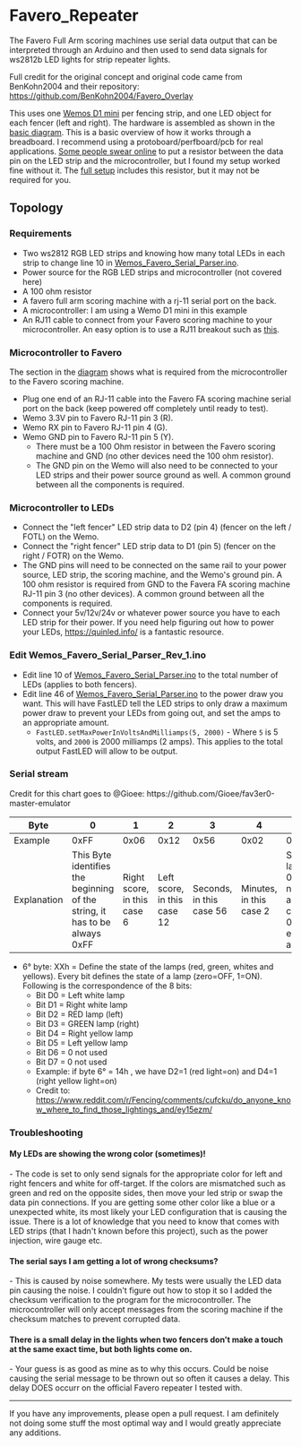 # Favero_Repeater

The Favero Full Arm scoring machines use serial data output that can be interpreted through an Arduino and then used to send data signals for ws2812b LED lights for strip repeater lights.

Full credit for the original concept and original code came from BenKohn2004 and their repository: https://github.com/BenKohn2004/Favero_Overlay

This uses one [Wemos D1 mini](https://www.amazon.com/Organizer-ESP8266-Internet-Development-Compatible/dp/B081PX9YFV/ref=sr_1_3?crid=3HISM104Q8NMO&keywords=wemos+d1+mini&qid=1636054524&qsid=133-6299387-8119633&sprefix=wemos%2Caps%2C400&sr=8-3&sres=B081PX9YFV%2CB08C7FYM5T%2CB08QZ2887K%2CB07W8ZQY62%2CB07RBNJLK4%2CB08FZ9YDGS%2CB07BK435ZW%2CB07V84VWSM%2CB07PF3NK12%2CB08H1YRN4M%2CB08FQYZX37%2CB073CQVFLK%2CB07VN328FS%2CB0899N647N%2CB07G9HZ5LM%2CB08MKLRSNH&srpt=SINGLE_BOARD_COMPUTER) per fencing strip, and one LED object for each fencer (left and right). The hardware is assembled as shown in the [basic diagram](/diagrams/Favero_repeater_breadboard.png). This is a basic overview of how it works through a breadboard. I recommend using a protoboard/perfboard/pcb for real applications. [Some people swear online](https://youtu.be/H4pFvqIxkhQ?si=C3Unc96JtROeyP44) to put a resistor between the data pin on the LED strip and the microcontroller, but I found my setup worked fine without it. The [full setup](/diagrams/Favero_repeater_full_setup.png) includes this resistor, but it may not be required for you.


<h2>Topology</h2>

<h3>Requirements</h3>

- Two ws2812 RGB LED strips and knowing how many total LEDs in each strip to change line 10 in [Wemos_Favero_Serial_Parser.ino](Wemos_Favero_Serial_Parser/Wemos_Favero_Serial_Parser.ino#L10).  
- Power source for the RGB LED strips and microcontroller (not covered here)
- A 100 ohm resistor
- A favero full arm scoring machine with a rj-11 serial port on the back.
- A microcontroller: I am using a Wemo D1 mini in this example
- An RJ11 cable to connect from your Favero scoring machine to your microcontroller. An easy option is to use a RJ11 breakout such as [this](https://a.co/d/c3JmIds).

<h3>Microcontroller to Favero</h3>

The section in the [diagram](/diagrams/Favero_repeater_breadboard.png) shows what is required from the microcontroller to the Favero scoring machine.

- Plug one end of an RJ-11 cable into the Favero FA scoring machine serial port on the back (keep powered off completely until ready to test).
- Wemo 3.3V pin to Favero RJ-11 pin 3 (R).
- Wemo RX pin to Favero RJ-11 pin 4 (G).
- Wemo GND pin to Favero RJ-11 pin 5 (Y).
    - There must be a 100 Ohm resistor in between the Favero scoring machine and GND (no other devices need the 100 ohm resistor).
    - The GND pin on the Wemo will also need to be connected to your LED strips and their power source ground as well. A common ground between all the components is required.

<h3>Microcontroller to LEDs</h3>

- Connect the "left fencer" LED strip data to D2 (pin 4) (fencer on the left / FOTL) on the Wemo.
- Connect the "right fencer" LED strip data to D1 (pin 5) (fencer on the right / FOTR) on the Wemo.
- The GND pins will need to be connected on the same rail to your power source, LED strip, the scoring machine, and the Wemo's ground pin. A 100 ohm resistor is required from GND to the Favera FA scoring machine RJ-11 pin 3 (no other devices). A common ground between all the components is required.
- Connect your 5v/12v/24v or whatever power source you have to each LED strip for their power. If you need help figuring out how to power your LEDs, https://quinled.info/ is a fantastic resource. 


<h3>Edit  Wemos_Favero_Serial_Parser_Rev_1.ino</h3>

- Edit line 10 of [Wemos_Favero_Serial_Parser.ino](Wemos_Favero_Serial_Parser/Wemos_Favero_Serial_Parser.ino#L10) to the total number of LEDs (applies to both fencers).
- Edit line 46 of [Wemos_Favero_Serial_Parser.ino](Wemos_Favero_Serial_Parser/Wemos_Favero_Serial_Parser.ino#L46) to the power draw you want. This will have FastLED tell the LED strips to only draw a maximum power draw to prevent your LEDs from going out, and set the amps to an appropriate amount. 
    - `FastLED.setMaxPowerInVoltsAndMilliamps(5, 2000)` - Where `5` is 5 volts, and `2000` is 2000 milliamps (2 amps). This applies to the total output FastLED will allow to be output.

<h3>Serial stream</h3>
Credit for this chart goes to @Gioee: https://github.com/Gioee/fav3er0-master-emulator  

| Byte | 0 | 1 | 2 | 3 | 4 | 5 | 6 | 7 | 8 | 9 |
|-|-|-|-|-|-|-|-|-|-|-|
|Example| 0xFF | 0x06 | 0x12 | 0x56 | 0x02 | 0x14 | 0x0A | 0x00 | 0x38 | 0xC5|
| Explanation| This Byte identifies the beginning of the string, it has to be always 0xFF | Right score, in this case 6 | Left score, in this case 12 | Seconds, in this case 56 | Minutes, in this case 2 | State of the lamps, case 0b00000000 no lamp is activated, case 0b00111111 every lamp is activated | Number of matches and priorite signals | Always 0x00 | Red and yellow penalty cards | Checksum = Sum of previous Bytes % 256 |

- 6° byte: XXh = Define the state of the lamps (red, green, whites and yellows). Every bit defines the state of a lamp (zero=OFF, 1=ON). Following is the correspondence of the 8 bits: 
    - Bit D0 = Left white lamp 
    - Bit D1 = Right white lamp
    - Bit D2 = RED lamp (left)
    - Bit D3 = GREEN lamp (right)
    - Bit D4 = Right yellow lamp
    - Bit D5 = Left yellow lamp 
    - Bit D6 = 0 not used 
    - Bit D7 = 0 not used 
    - Example: if byte 6° = 14h , we have D2=1 (red light=on) and D4=1 (right yellow light=on)
    - Credit to: https://www.reddit.com/r/Fencing/comments/cufcku/do_anyone_know_where_to_find_those_lightings_and/ey15ezm/

<h3>Troubleshooting</h3>

<h4>My LEDs are showing the wrong color (sometimes)!</h4>
- The code is set to only send signals for the appropriate color for left and right fencers and white for off-target. If the colors are mismatched such as green and red on the opposite sides, then move your led strip or swap the data pin connections. If you are getting some other color like a blue or a unexpected white, its most likely your LED configuration that is causing the issue. There is a lot of knowledge that you need to know that comes with LED strips (that I hadn't known before this project), such as the power injection, wire gauge etc. 

<h4>The serial says I am getting a lot of wrong checksums?</h4>
- This is caused by noise somewhere. My tests were usually the LED data pin causing the noise. I couldn't figure out how to stop it so I added the checksum verification to the program for the microcontroller. The microcontroller will only accept messages from the scoring machine if the checksum matches to prevent corrupted data.  

<h4>There is a small delay in the lights when two fencers don't make a touch at the same exact time, but both lights come on.</h4>
- Your guess is as good as mine as to why this occurs. Could be noise causing the serial message to be thrown out so often it causes a delay. This delay DOES occurr on the official Favero repeater I tested with.

---

If you have any improvements, please open a pull request. I am definitely not doing some stuff the most optimal way and I would greatly appreciate any additions.